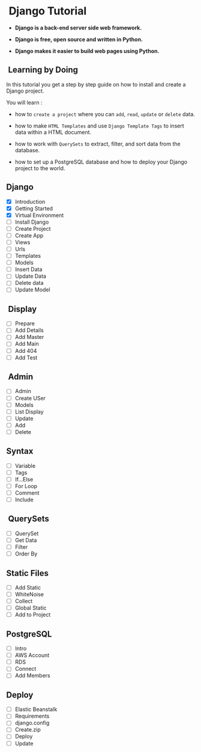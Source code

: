 #  Django Tutorial

- **Django is a back-end server side web framework.**

- **Django is free, open source and written in Python.**

- **Django makes it easier to build web pages using Python.**

##  Learning by Doing

In this tutorial you get a step by step guide on how to install
and create a Django project.

You will learn :

- how to `create a project` where you can `add`, `read`,
`update` or `delete` data.

- how to make `HTML Templates` and use `Django Template Tags`
  to insert data within a HTML document.

- how to work with `QuerySets` to extract, filter, and sort data
  from the database.

- how to set up a PostgreSQL database and how to deploy your
  Django project to the world.

## Django

- [x] Introduction
- [x] Getting Started
- [x] Virtual Environment
- [ ] Install Django
- [ ] Create Project
- [ ] Create App
- [ ] Views
- [ ] Urls
- [ ] Templates
- [ ] Models
- [ ] Insert Data
- [ ] Update Data
- [ ] Delete data
- [ ] Update Model

##  Display

- [ ] Prepare
- [ ] Add Details
- [ ] Add Master
- [ ] Add Main
- [ ] Add 404
- [ ] Add Test

##  Admin

- [ ] Admin
- [ ] Create USer
- [ ] Models
- [ ] List Display
- [ ] Update
- [ ] Add
- [ ] Delete

## Syntax

- [ ] Variable
- [ ] Tags
- [ ] If...Else
- [ ] For Loop
- [ ] Comment
- [ ] Include

##  QuerySets

- [ ] QuerySet
- [ ] Get Data
- [ ] Filter
- [ ] Order By

## Static Files

- [ ] Add Static
- [ ] WhiteNoise
- [ ] Collect
- [ ] Global Static
- [ ] Add to Project

## PostgreSQL

- [ ] Intro
- [ ] AWS Account
- [ ] RDS
- [ ] Connect
- [ ] Add Members
  
## Deploy

- [ ] Elastic Beanstalk
- [ ] Requirements
- [ ] django.config
- [ ] Create.zip
- [ ] Deploy
- [ ] Update
